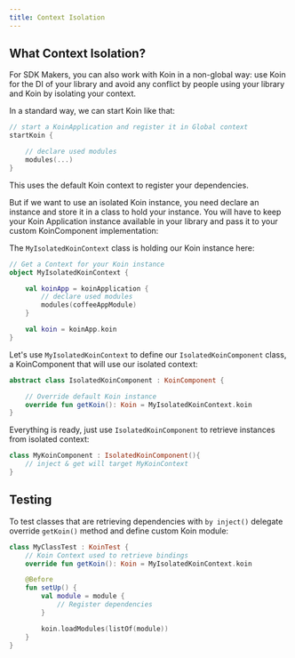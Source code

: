 ```yaml
---
title: Context Isolation
---
```


## What Context Isolation?

For SDK Makers, you can also work with Koin in a non-global way: use Koin for the DI of your library and avoid any conflict by people using your library and Koin by isolating your context.

In a standard way, we can start Koin like that:

```kotlin
// start a KoinApplication and register it in Global context
startKoin {

    // declare used modules
    modules(...)
}
```

This uses the default Koin context to register your dependencies.

But if we want to use an isolated Koin instance, you need declare an instance and store it in a class to hold your instance.
You will have to keep your Koin Application instance available in your library and pass it to your custom KoinComponent implementation:

The `MyIsolatedKoinContext` class is holding our Koin instance here:

```kotlin
// Get a Context for your Koin instance
object MyIsolatedKoinContext {

    val koinApp = koinApplication {
        // declare used modules
        modules(coffeeAppModule)
    }

    val koin = koinApp.koin 
}
```

Let's use `MyIsolatedKoinContext` to define our `IsolatedKoinComponent` class, a KoinComponent that will use our isolated context:

```kotlin
abstract class IsolatedKoinComponent : KoinComponent {

    // Override default Koin instance
    override fun getKoin(): Koin = MyIsolatedKoinContext.koin
}
```

Everything is ready, just use `IsolatedKoinComponent` to retrieve instances from isolated context:

```kotlin
class MyKoinComponent : IsolatedKoinComponent(){
    // inject & get will target MyKoinContext
}
```

## Testing

To test classes that are retrieving dependencies with `by inject()` delegate override `getKoin()` method and define custom Koin module:

```kotlin
class MyClassTest : KoinTest {
    // Koin Context used to retrieve bindings
    override fun getKoin(): Koin = MyIsolatedKoinContext.koin

    @Before
    fun setUp() {
        val module = module {
            // Register dependencies
        }

        koin.loadModules(listOf(module))
    }
}
```
